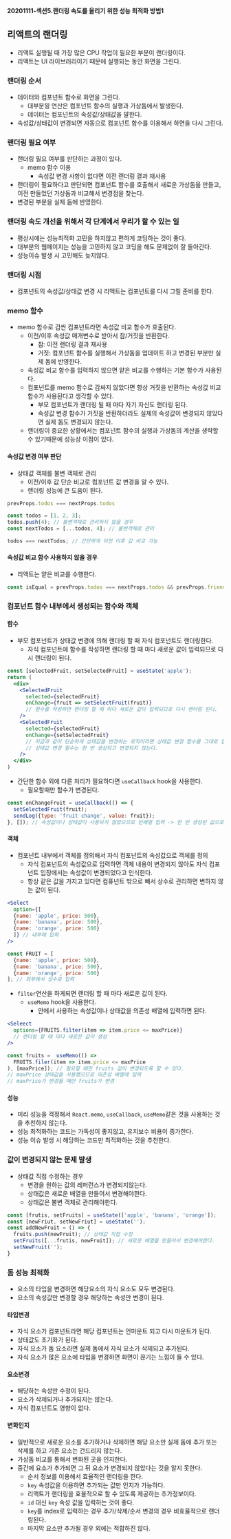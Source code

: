 **20201111-섹션5.랜더링 속도를 올리기 위한 성능 최적화 방법1**

## 리액트의 랜더링
- 리액트 실행될 때 가장 많은 CPU 작업이 필요한 부분이 랜더링이다.
- 리액트는 UI 라이브러리이기 때문에 실행되는 동안 화면을 그린다.

### 랜더링 순서 
- 데이터와 컴포넌트 함수로 화면을 그린다.
  - 대부분읭 연산은 컴포넌트 함수의 실행과 가상돔에서 발생한다.
  - 데이터는 컴포넌트의 속성값/상태값을 말한다.
- 속성값/상태값이 변경되면 자동으로 컴포넌트 함수를 이용해서 하면을 다시 그린다.

### 랜더링 필요 여부
- 랜더링 필요 여부를 판단하는 과정이 있다.
  - memo 함수 이용
    - 속성값 변경 사항이 없다면 이전 랜더링 결과 재사용
- 랜더링이 필요하다고 판단되면 컴포넌트 함수를 호출해서 새로운 가상돔읆 만들고, 이전 만들었던 가상돔과 비교해서 변경점을 찾는다.
- 변경된 부분을 실제 돔에 반영한다.

### 랜더링 속도 개선을 위해서 각 단계에서 우리가 할 수 있는 일
- 평상시에는 성능최적화 고민을 하지않고 편하게 코딩하는 것이 좋다.
- 대부분의 웹페이지는 성능을 고민하지 않고 코딩을 해도 문제없이 잘 돌아간다.
- 성능이슈 발생 시 고민해도 늦지않다.

### 랜더링 시점
- 컴포넌트의 속성값/상태값 변경 시 리액트는 컴포넌트를 다시 그릴 준비를 한다.

### memo 함수 
- memo 함수로 감싼 컴포넌트라면 속성값 비교 함수가 호출된다.
  - 이전/이후 속성값 매개변수로 받아서 참/거짓을 반환한다.
    - 참: 이전 랜더링 결과 재사용
    - 거짓: 컴포넌트 함수를 실행해서 가상돔을 업데이트 하고 변경된 부분만 실제 돔에 반영한다.
  - 속성값 비교 함수를 입력하지 않으면 얕은 비교를 수행하는 기본 함수가 사용된다.
  - 컴포넌트를 memo 함수로 감싸지 않았다면 항상 거짓을 반환하는 속성값 비교 함수가 사용된다고 생각할 수 있다.
    - 부모 컴포넌트가 랜더링 될 때 마다 자기 자신도 랜더링 된다.
    - 속성값 변경 함수가 거짓을 반환하더라도 실제의 속성값이 변경되지 않았다면 실제 돔도 변경되지 않는다.
  - 랜더링이 중요한 상황에서는 컴포넌트 함수의 실행과 가상돔의 계산을 생략할 수 있기때문에 성능상 이점이 있다.

#### 속성값 변경 여부 판단
- 상태값 객체를 불변 객체로 관리
  - 이전/이후 값 단순 비교로 컴포넌트 값 변경을 알 수 있다.
  - 랜더링 성능에 큰 도움이 된다.  
```jsx
prevProps.todos === nextProps.todos
```
```jsx
const todos = [1, 2, 3];
todos.push(4); // 불변객체로 관리하지 않을 경우
const nextTodos = [...todos, 4]; // 불변객체로 관리

todos === nextTodos; // 간단하게 이전 이후 값 비교 가능
```

#### 속성값 비교 함수 사용하지 않을 경우
- 리액트는 얕은 비교를 수행한다.
```jsx
const isEqual = prevProps.todos === nextProps.todos && prevProps.friends === nextProps.friends;
```

### 컴포넌트 함수 내부에서 생성되는 함수와 객체
#### 함수
- 부모 컴포넌트가 상태값 변경에 의해 랜더링 할 때 자식 컴포넌트도 랜더링한다.
  - 자식 컴포넌트에 함수를 작성하면 랜더링 할 때 마다 새로운 값이 입력되므로 다시 랜더링이 된다.
```jsx
const [selectedFruit, setSelectedFruit] = useState('apple');
return (
  <div>
    <SelectedFruit
      selected={selectedFruit}
      onChange={fruit => setSelectFruit(fruit)} 
      // 함수를 작성하면 랜더링 할 때 마다 새로운 값이 입력되므로 다시 랜더링 된다.
    />
    <SelectedFruit
      selected={selectedFruit}
      onChange={setSelectedFruit} 
      // 지금과 같이 단순하게 상태값을 변경하는 로직이라면 상태값 변경 함수를 그대로 입력하면 해결된다.
      // 상태값 변경 함수는 한 번 생성되고 변경되지 않는다.
    />
  </div>
)
```
- 간단한 함수 외에 다른 처리가 필요하다면 `useCallback` hook을 사용한다.
  - 필요할때만 함수가 변경된다.
```jsx
const onChangeFruit = useCallback(() => {
  setSelectedFruit(fruit);
  sendLog({type: 'fruit change', value: fruit});
}, []); // 속성값이나 상태값이 사용되지 않았으므로 빈배열 입력 -> 한 번 생성된 값으로 고정이 된다. 
```
  
#### 객체
- 컴포넌트 내부에서 객체를 정의해서 자식 컴포넌트의 속성값으로 객체를 정의
  - 자식 컴포넌트의 속성값으로 입력하면 객체 내용이 변경되지 않아도 자식 컴포넌트 입장에서는 속성값이 변경되었다고 인식한다.
  - 항상 같은 값을 가지고 있다면 컴퓨넌트 밖으로 빼서 상수로 관리하면 변하지 않는 값이 된다.
```jsx
<Select
  option={[
  {name: 'apple', price: 500},
  {name: 'banana', price: 500},
  {name: 'orange', price: 500}
  ]} // 내부에 입력
/>

const FRUIT = [
  {name: 'apple', price: 500},
  {name: 'banana', price: 500},
  {name: 'orange', price: 500}
]; // 외부에서 상수로 입력
```
- `filter`연산을 하게되면 랜더링 할 때 마다 새로운 값이 된다.
  - `useMemo` hook을 사용한다.
    - 안에서 사용하는 속성값이나 상태값을 의존성 배열에 입력하면 된다.
```jsx
<Seleect
  options={FRUITS.filter(item => item.price <= maxPrice)}
  // 랜더링 할 때 마다 새로운 값이 생성
/>

const fruits =  useMemo(() => 
  FRUITS.filer(item => item.price <= maxPrice
), [maxPrice]); // 필요할 때만 fruits 값이 변경되도록 할 수 있다.
// maxPrice 상태값을 사용했으므로 의존성 배열에 입력
// maxPrice가 변경될 때만 fruits가 변경
```

#### 성능
- 미리 성능을 걱정해서 `React.memo`, `useCallback`, `useMemo`같은 것을 사용하는 것을 추천하지 않는다.
- 성능 최적화하는 코드는 가독성이 좋지않고, 유지보수 비용이 증가한다.
- 성능 이슈 발생 시 해당하는 코드만 최적화하는 것을 추천한다.

### 값이 변경되지 않는 문제 발생
- 상태값 직접 수정하는 경우
  - 변경을 원하는 값의 레퍼런스가 변경되지않는다.
  - 상태값은 새로운 배열을 만들어서 변경해야한다.
  - 상태값은 불변 객체로 관리해야한다.
```jsx
const [frutis, setFruits] = useState(['apple', 'banana', 'orange']);
const [newFriut, setNewFriut] = useState('');
const addNewFruit = () => {
  fruits.push(newFruit); // 상태값 직접 수정
  setFruits([...frutis, newFruit]); // 새로운 배열읆 만들어서 변경해야한다.
  setNewFruit('');
}
```

### 돔 성능 최적화
- 요소의 타입을 변경하면 해당요소의 자식 요소도 모두 변경된다.
- 요소의 속성값만 변경할 경우 해당하는 속성만 변경이 된다.
 
#### 타입변경
- 자식 요소가 컴포넌트라면 해당 컴포넌트는 언마운트 되고 다시 마운트가 된다.
- 상태값도 초기화가 된다.
- 자식 요소가 돔 요소라면 실제 돔에서 자식 요소가 삭제되고 추가된다.
- 자식 요소가 많은 요소에 타입을 변경하면 화면이 끊기는 느낌이 들 수 있다.

#### 요소변경
- 해당하는 속성만 수정이 된다.
- 요소가 삭제되거나 추가되지는 않는다.
- 자식 컴포넌트도 영향이 없다.

#### 변화인지
- 일반적으로 새로운 요소를 추가하거나 삭제하면 해당 요소만 실제 돔에 추가 또는 삭제를 하고 기존 요소는 건드리지 않는다.
- 가상돔 비교를 통해서 변화된 곳을 인지한다.
- 중간에 요소가 추가되면 그 뒤 요소가 변경되지 않았다는 것을 알지 못한다.
  - 순서 정보를 이용해서 효율적인 랜더링을 한다.
  - `key` 속성값을 이용하면 추가되는 값만 인지가 가능하다.
  - 리액트가 랜더링을 효율적으로 할 수 있도록 제공하는 추가정보이다.
  - `id` 대신 `key` 속성 값을 입력하는 것이 좋다.
  -  `key`를 index로 입력하는 경우 추가/삭제/순서 변경의 경우 비효율적으로 랜더링된다.
    - 마지막 요소만 추가될 경우 외에는 적합하진 않다.